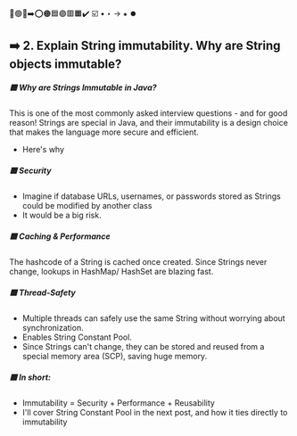 🔵🟢🔴➡️⭕🟠🟦🟣🟥🟧✔️ ☑️ • ‣ → ⁕ ⏺️

## ➡️ 2. Explain String immutability. Why are String objects immutable?

##### 🟦 Why are Strings Immutable in Java?

This is one of the most commonly asked interview questions - and for good reason! Strings are special in Java, and their immutability is a design choice that makes the language more secure and efficient.

- Here's why

##### 🟦 Security

- Imagine if database URLs, usernames, or passwords stored as Strings could be modified by another class
- It would be a big risk.

##### 🟦 Caching & Performance

The hashcode of a String is cached once created. Since Strings never change, lookups in HashMap/ HashSet are blazing fast.

##### 🟦 Thread-Safety

- Multiple threads can safely use the same String without worrying about synchronization.
- Enables String Constant Pool.
- Since Strings can't change, they can be stored and reused from a special memory area (SCP), saving huge memory.

##### 🟦 In short:

- Immutability = Security + Performance + Reusability
- I'll cover String Constant Pool in the next post, and how it ties directly to immutability
